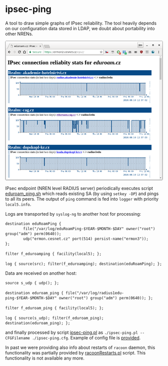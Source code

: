 # ipsec-ping

A tool to draw simple graphs of IPsec reliability. The tool heavily depends on our configuration data stored in LDAP, we doubt about portability into other NRENs.

![example ipsec-ping output](https://github.com/CESNET/eduroam-monitor/blob/master/ipsec_ping/docs/example.png?raw=true)

IPsec endpoint (NREN level RADIUS server) periodically executes script [eduroam_ping.sh]() which reads existing SA (by using `setkey -DP`) and pings to all its peers. The output of `ping` command is fed into `logger` with priority `local5.info`.

Logs are transported by `syslog-ng` to another host for processing:

```syslog-ng config
destination eduRoamPing { 
        file("/var/log/eduRoamPing-$YEAR-$MONTH-$DAY" owner("root") group("adm") perm(0640));
        udp("ermon.cesnet.cz" port(514) persist-name("ermon3"));
};

filter f_eduroamping { facility(local5); };

log { source(src); filter(f_eduroamping); destination(eduRoamPing); };
```

Data are received on another host:

```syslog-ng config
source s_udp { udp(); };

destination eduroam_ping { file("/var/log/radius1edu-ping-$YEAR-$MONTH-$DAY" owner("root") group("adm") perm(0640)); };

filter f_eduroam_ping { facility(local5); };

log { source(s_udp); filter(f_eduroam_ping); destination(eduroam_ping); };
```

and finally processed by script [ipsec-ping.pl]() as `./ipsec-ping.pl --CFGFilename ./ipsec-ping.cfg`. Example of config file is [provided](ipsec-ping.cfg).

In past we were providing also info about restarts of `racoon` daemon, this functionality was partially provided by [racoonRestarts.pl]() script. This functionality is not available any more.

